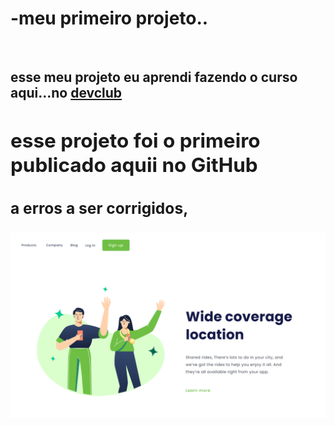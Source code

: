<h1>-meu primeiro projeto..</h1>
<br>
<h2> esse meu projeto eu aprendi  fazendo o curso aqui...no <a href="https://rodolfomori.com.br/devclub">devclub<a/><h2/>

<p> esse projeto foi o primeiro publicado aquii no GitHub</p>
<h3>a erros a ser corrigidos,</h3>
<img src="assets/13. (Positive) Congratulation You get 40 point for your ride-1.svg"/>


